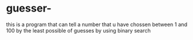 # guesser-
this is a program that can tell a number that u have chossen between 1 and 100 by the least possible  of guesses by using binary search 
